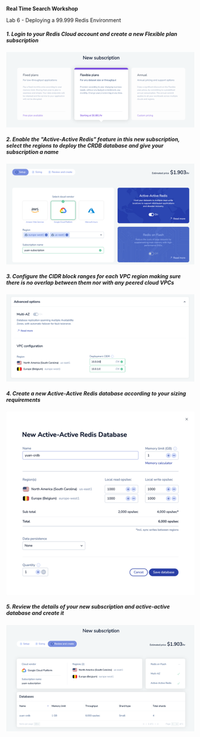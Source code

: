 <!-- Redis Cloud Version - no A-A Redis Search available yet -->

**Real Time Search Workshop**

Lab 6 - Deploying a 99.999 Redis Environment

##### 1. Login to your Redis Cloud account and create a new Flexible plan subscription

![alt_text](images/image1.png "image_tooltip")

##### 2. Enable the "Active-Active Redis" feature in this new subscription, select the regions to deploy the CRDB database and give your subscription a name

![alt_text](images/image2.png "image_tooltip")

##### 3. Configure the CIDR block ranges for each VPC region making sure there is no overlap between them nor with any peered cloud VPCs


##### 

![alt_text](images/image3.png "image_tooltip")

##### 4. Create a new Active-Active Redis database according to your sizing requirements


##### 

![alt_text](images/image4.png "image_tooltip")

##### 5. Review the details of your new subscription and active-active database and create it

![alt_text](images/image5.png "image_tooltip")